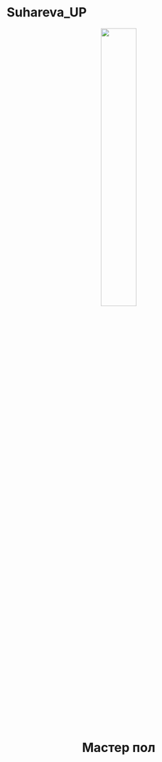 # Suhareva_UP

<p align="center"><img  src="./images/logo.png" width="40%"></p> <h1 align="center">Мастер пол</h1>
